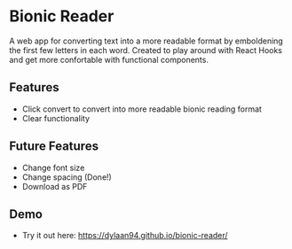 # Bionic Reader

A web app for converting text into a more readable format by emboldening the first few letters in each word. Created to play around with React Hooks and get more confortable with functional components.

## Features
- Click convert to convert into more readable bionic reading format
- Clear functionality 

## Future Features
- Change font size
- Change spacing (Done!)
- Download as PDF

## Demo
- Try it out here: https://dylaan94.github.io/bionic-reader/